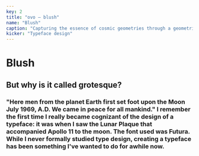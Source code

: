 ```yaml
---
key: 2
title: "ovo – blush"
name: "Blush"
caption: "Capturing the essence of cosmic geometries through a geometric typeface ✨."
kicker: "Typeface design"
---
```


# Blush

## But why is it called grotesque?

### "Here men from the planet Earth first set foot upon the Moon July 1969, A.D. We came in peace for all mankind." I remember the first time I really became cognizant of the design of a typeface: it was when I saw the Lunar Plaque that accompanied Apollo 11 to the moon. The font used was Futura. While I never formally studied type design, creating a typeface has been something I've wanted to do for awhile now.
